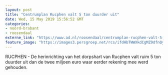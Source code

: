 ```yaml
---
layout: post
title: "Centrumplan Rucphen valt 5 ton duurder uit"
date: Wed, 15 May 2019 15:56:52 GMT
categories: 
- noord-brabant 
- roosendaal 
externe_link: "https://www.ad.nl/roosendaal/centrumplan-rucphen-valt-5-ton-duurder-uit~a606278e/"
feature_image: "https://images3.persgroep.net/rcs/ifdHbTWWXkdCgMZ9dfnQywGuhkA/diocontent/138910717/_fitwidth/400/?appId=21791a8992982cd8da851550a453bd7f&quality=0.7"
---
```


RUCPHEN - De herinrichting van het dorpshart van Rucphen valt ruim 5 ton duurder uit dan de  twee miljoen euro waar eerder rekening mee werd gehouden.
